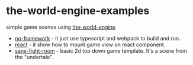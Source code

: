 # the-world-engine-examples
 simple game scenes using [the-world-engine](https://github.com/The-World-Space/the-world-engine.ts)



- [no-framework](https://the-world-space.github.io/the-world-engine-examples/build/no-framework/index.html) - it just use typescript and webpack to build and run.
- [react](https://the-world-space.github.io/the-world-engine-examples/build/react/index.html) - it show how to mount game view on react component.
- [sans-fight-room](https://the-world-space.github.io/the-world-engine-examples/build/sans-fight-room/index.html) - basic 2d top down game template. It's a scene from the "undertale".

